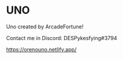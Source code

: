 # UNO
Uno created by ArcadeFortune!

Contact me in Discord: DESPykesfying#3794

https://orenouno.netlify.app/
